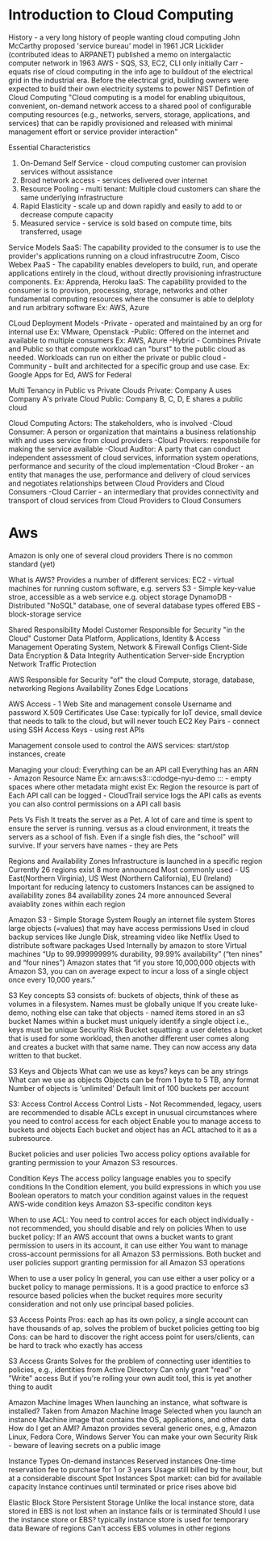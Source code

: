 # Introduction to Cloud Computing
History - a very long history of people wanting cloud computing
John McCarthy proposed 'service bureau' model in 1961
JCR Licklider (contributed ideas to ARPANET) published a memo on intergalactic computer network in 1963
AWS - SQS, S3, EC2, CLI only initially
Carr - equats rise of cloud computing in the info age to buildout of the electrical grid in the industrial era.
	Before the electrical grid, building owners were expected to build their own electricity systems to power
NIST Defintion of Cloud Computing
	"Cloud computing is a model for enabling ubiquitous, convenient, on-demand network access to a shared pool of configurable computing resources (e.g., networks, servers, storage, applications, and services) that can be rapidly provisioned and released with minimal management effort or service provider interaction"

Essential Characteristics
1. On-Demand Self Service - cloud computing customer can provision services without assistance
2. Broad network access - services delivered over internet
3. Resource Pooling - multi tenant: Multiple cloud customers can share the same underlying infrastructure
4. Rapid Elasticity - scale up and down rapidly and easily to add to or decrease compute capacity
5. Measured service - service is sold based on compute time, bits transferred, usage

Service Models
SaaS: The capability provided to the consumer is to use the provider's applications running on a cloud infrastrucutre
	Zoom, Cisco Webex
PaaS - The capability enables developers to build, run, and operate applications entirely in the cloud, without directly provisioning infrastructure components.
	Ex: Apprenda, Heroku
IaaS: The capability provided to the consumer is to provison, processing, storage, networks and other fundamental computing resources where the consumer is able to delploty and run arbitrary software
	Ex: AWS, Azure

CLoud Deployment Models
-Private - operated and maintained by an org for internal use
	Ex: VMware, Openstack
-Public: Offered on the internet and available to multiple consumers
	Ex: AWS, Azure
-Hybrid - Combines Private and Public so that compute workload can "burst" to the public cloud as needed. Workloads can run on either the private or public cloud
-Community - built and architected for a specific group and use case. Ex: Google Apps for Ed, AWS for Federal

Multi Tenancy in Public vs Private Clouds
Private: Company A uses Company A's private Cloud
Public: Company B, C, D, E shares a public cloud

Cloud Computing Actors: The stakeholders, who is involved
-Cloud Consumer: A person or organization that maintains a business relationship with and uses service from cloud providers
-Cloud Proviers: responsbile for making the service available
-Cloud Auditor: A party that can conduct independent assessment of cloud services, information system operations, performance and security of the cloud implementation
-Cloud Broker - an entity that manages the use, performance and delivery of cloud services and negotiates relationships between Cloud Providers and Cloud Consumers
-Cloud Carrier - an intermediary that provides connectivity and transport of cloud services from Cloud Providers to Cloud Consumers

# Aws
Amazon is only one of several cloud providers
There is no common standard (yet)

What is AWS?
Provides a number of different services:
EC2 - virtual machines for running custom software, e.g. servers
S3 - Simple key-value stroe, accessible as a web service e.g. object storage
DynamoDB - Distributed "NoSQL" database, one of several database types offered
EBS - block-storage service

Shared Responsibility Model
Customer Responsible for Security "in the Cloud"
	Customer Data
	Platform, Applications, Identity & Access Management
	Operating System, Network & Firewall Configs
	Client-Side Data
	Encryption & Data
	Integrity Authentication
	Server-side Encryption
	Network Traffic Protection

AWS Responsible for Security "of" the cloud
	Compute, storage, database, networking
	Regions
	Availability Zones
	Edge Locations

AWS Access - 1
Web Site and management console
	Username and password
	X.509 Certificates
		Use Case: typically for IoT device, small device that needs to talk to the cloud, but will never touch
	EC2 Key Pairs - connect using SSH
	Access Keys - using rest APIs


Management console used to control the AWS services: start/stop instances, create

Managing your cloud:
Everything can be an API call
Everything has an ARN - Amazon Resource Name
	Ex: arn:aws:s3:::cdodge-nyu-demo
	::: - empty spaces where other metadata might exist
		Ex: Region the resource is part of
Each API call can be logged - CloudTrail service logs the API calls as events
	you can also control permissions on a API call basis

Pets Vs Fish
	It treats the server as a Pet. A lot of care and time is spent to ensure the server is running.
	versus as a cloud environment, it treats the servers as a school of fish. Even if a single fish dies, the "school" will survive.
	If your servers have names - they are Pets

Regions and Availability Zones
Infrastructure is launched in a specific region
	Currently 26 regions exist
	8 more announced
	Most commonly used - US East(Northern Virginia), US West (Northern California), EU (Ireland)
	Important for reducing latency to customers
Instances can be assigned to availability zones
	84 availability zones
	24 more announced
	Several avaiablity zones within each region


Amazon S3 - Simple Storage System
Rougly an internet file system
Stores large objects (=values) that may have access permissions
	Used in cloud backup services like Jungle Disk, streaming video like Netflix
	Used to distribute software packages
	Used Internally by amazon to store Virtual machines
“Up to 99.99999999% durability, 99.99% availability” (“ten nines” and “four nines”)
Amazon states that “if you store 10,000,000 objects with Amazon S3, you can
on average expect to incur a loss of a single object once every 10,000 years.”


S3 Key concepts
S3 consists of:
	buckets of objects, think of these as volumes in a filesystem. Names must be globally unique
		If you create luke-demo, nothing else can take that
	objects - named items stored in an s3 bucket
Names within a bucket must uniquely identify a single object
	i.e., keys must be unique
Security Risk
	Bucket squatting: a user deletes a bucket that is used for some workload, then another different user comes along and creates a bucket with that same name. They can now access any data written to that bucket.

S3 Keys and Objects
What can we use as keys?
	keys can be any strings
What can we use as objects
	Objects can be from 1 byte to 5 TB, any format
	Number of objects is 'unlimited'
	Default limit of 100 buckets per account

S3: Access Control
Access Control Lists - Not Recommended, legacy, users are recommended to disable ACLs except in unusual circumstances where you need to control access for each object
	Enable you to manage access to buckets and objects
	Each bucket and object has an ACL attached to it as a subresource.

Bucket policies and user policies
	Two access policy options available for granting permission to your Amazon S3 resources.

Condition Keys
	The access policy language enables you to specify conditions
	In the Condition element, you build expressions in which you use Boolean operators to match your condition against values in the request
		AWS-wide condition keys
		Amazon S3-specific conditon keys

When to use ACL:
	You need to control acces for each object individually - not recommended, you should disable and rely on policies
When to use bucket policy:
	 If an AWS account that owns a bucket wants to grant permission to users
	in its account, it can use either
	You want to manage cross-account permissions for all Amazon S3
	permissions. Both bucket and user policies support granting permission for
	all Amazon S3 operations

When to use a user policy
	In general, you can use either a user policy or a bucket policy to manage
permissions. 
	It is a good practice to enforce s3 resource based policies when the bucket
requires more security consideration and not only use principal based
policies.

S3 Access Points
	Pros: each ap has its own policy, a single account can have thousands of ap, solves the problem of bucket policies getting too big
	Cons: can be hard to discover the right access point for users/clients, can be hard to track who exactly has access

S3 Access Grants
	Solves for the problem of connecting user identities to policies, e.g., identities from Active Directory
	Can only grant "read" or "Write" access
	But if you're rolling your own audit tool, this is yet another thing to audit


Amazon Machine Images
When launching an instance, what software is installed?
Taken from Amazon Machine Image
	Selected when you launch an instance
	Machine image that contains the OS, applications, and other data
How do I get an AMI?
	Amazon provides several generic ones, e.g, Amazon Linux, Fedora Core, Windows Server
	You can make your own
		Security Risk - beware of leaving secrets on a public image

Instance Types
On-demand instances
Reserved instances
	One-time reservation fee to purchase for 1 or 3 years
	Usage still billed by the hour, but at a considerable discount
Spot Instances
	Spot market: can bid for available capacity
	Instance continues until terminated or price rises above bid

Elastic Block Store
Persistent Storage
	Unlike the local instance store, data stored in EBS is not lost when an instance fails or is terminated
Should I use the instance store or EBS?
	typically instance store is used for temporary data
Beware of regions 
	Can't access EBS volumes in other regions
